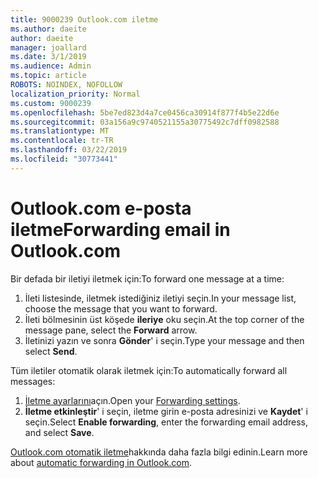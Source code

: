 ```yaml
---
title: 9000239 Outlook.com iletme
ms.author: daeite
author: daeite
manager: joallard
ms.date: 3/1/2019
ms.audience: Admin
ms.topic: article
ROBOTS: NOINDEX, NOFOLLOW
localization_priority: Normal
ms.custom: 9000239
ms.openlocfilehash: 5be7ed823d4a7ce0456ca30914f877f4b5e22d6e
ms.sourcegitcommit: 03a156a9c9740521155a30775492c7dff0982588
ms.translationtype: MT
ms.contentlocale: tr-TR
ms.lasthandoff: 03/22/2019
ms.locfileid: "30773441"
---
```

# <a name="forwarding-email-in-outlookcom"></a><span data-ttu-id="f4a46-102">Outlook.com e-posta iletme</span><span class="sxs-lookup"><span data-stu-id="f4a46-102">Forwarding email in Outlook.com</span></span>

<span data-ttu-id="f4a46-103">Bir defada bir iletiyi iletmek için:</span><span class="sxs-lookup"><span data-stu-id="f4a46-103">To forward one message at a time:</span></span>

1. <span data-ttu-id="f4a46-104">İleti listesinde, iletmek istediğiniz iletiyi seçin.</span><span class="sxs-lookup"><span data-stu-id="f4a46-104">In your message list, choose the message that you want to forward.</span></span>
2. <span data-ttu-id="f4a46-105">İleti bölmesinin üst köşede **ileriye** oku seçin.</span><span class="sxs-lookup"><span data-stu-id="f4a46-105">At the top corner of the message pane, select the **Forward** arrow.</span></span>
3. <span data-ttu-id="f4a46-106">İletinizi yazın ve sonra **Gönder**' i seçin.</span><span class="sxs-lookup"><span data-stu-id="f4a46-106">Type your message and then select **Send**.</span></span>

<span data-ttu-id="f4a46-107">Tüm iletiler otomatik olarak iletmek için:</span><span class="sxs-lookup"><span data-stu-id="f4a46-107">To automatically forward all messages:</span></span>

1. <span data-ttu-id="f4a46-108">[İletme ayarlarını](https://outlook.live.com/mail/options/mail/forwarding/forwardingOption)açın.</span><span class="sxs-lookup"><span data-stu-id="f4a46-108">Open your [Forwarding settings](https://outlook.live.com/mail/options/mail/forwarding/forwardingOption).</span></span>
2. <span data-ttu-id="f4a46-109">**İletme etkinleştir**' i seçin, iletme girin e-posta adresinizi ve **Kaydet**' i seçin.</span><span class="sxs-lookup"><span data-stu-id="f4a46-109">Select **Enable forwarding**, enter the forwarding email address, and select **Save**.</span></span>

<span data-ttu-id="f4a46-110">[Outlook.com otomatik iletme](https://support.office.com/article/6246987c-6c8f-4144-b255-14fc07007dad)hakkında daha fazla bilgi edinin.</span><span class="sxs-lookup"><span data-stu-id="f4a46-110">Learn more about [automatic forwarding in Outlook.com](https://support.office.com/article/6246987c-6c8f-4144-b255-14fc07007dad).</span></span>